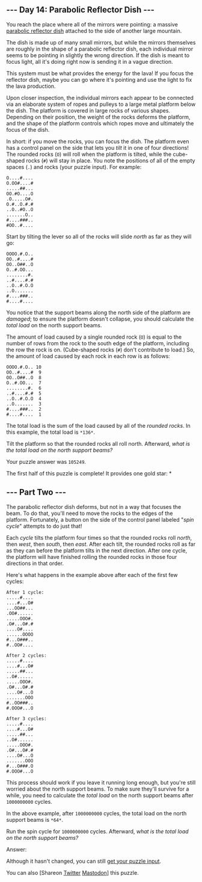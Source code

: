 \--- Day 14: Parabolic Reflector Dish ---
----------

You reach the place where all of the mirrors were pointing: a massive [parabolic reflector dish](https://en.wikipedia.org/wiki/Parabolic_reflector) attached to the side of another large mountain.

The dish is made up of many small mirrors, but while the mirrors themselves are roughly in the shape of a parabolic reflector dish, each individual mirror seems to be pointing in slightly the wrong direction. If the dish is meant to focus light, all it's doing right now is sending it in a vague direction.

This system must be what provides the energy for the lava! If you focus the reflector dish, maybe you can go where it's pointing and use the light to fix the lava production.

Upon closer inspection, the individual mirrors each appear to be connected via an elaborate system of ropes and pulleys to a large metal platform below the dish. The platform is covered in large rocks of various shapes. Depending on their position, the weight of the rocks deforms the platform, and the shape of the platform controls which ropes move and ultimately the focus of the dish.

In short: if you move the rocks, you can focus the dish. The platform even has a control panel on the side that lets you *tilt* it in one of four directions! The rounded rocks (`O`) will roll when the platform is tilted, while the cube-shaped rocks (`#`) will stay in place. You note the positions of all of the empty spaces (`.`) and rocks (your puzzle input). For example:

```
O....#....
O.OO#....#
.....##...
OO.#O....O
.O.....O#.
O.#..O.#.#
..O..#O..O
.......O..
#....###..
#OO..#....

```

Start by tilting the lever so all of the rocks will slide *north* as far as they will go:

```
OOOO.#.O..
OO..#....#
OO..O##..O
O..#.OO...
........#.
..#....#.#
..O..#.O.O
..O.......
#....###..
#....#....

```

You notice that the support beams along the north side of the platform are *damaged*; to ensure the platform doesn't collapse, you should calculate the *total load* on the north support beams.

The amount of load caused by a single rounded rock (`O`) is equal to the number of rows from the rock to the south edge of the platform, including the row the rock is on. (Cube-shaped rocks (`#`) don't contribute to load.) So, the amount of load caused by each rock in each row is as follows:

```
OOOO.#.O.. 10
OO..#....#  9
OO..O##..O  8
O..#.OO...  7
........#.  6
..#....#.#  5
..O..#.O.O  4
..O.......  3
#....###..  2
#....#....  1

```

The total load is the sum of the load caused by all of the *rounded rocks*. In this example, the total load is `*136*`.

Tilt the platform so that the rounded rocks all roll north. Afterward, *what is the total load on the north support beams?*

Your puzzle answer was `105249`.

The first half of this puzzle is complete! It provides one gold star: \*

\--- Part Two ---
----------

The parabolic reflector dish deforms, but not in a way that focuses the beam. To do that, you'll need to move the rocks to the edges of the platform. Fortunately, a button on the side of the control panel labeled "*spin cycle*" attempts to do just that!

Each *cycle* tilts the platform four times so that the rounded rocks roll *north*, then *west*, then *south*, then *east*. After each tilt, the rounded rocks roll as far as they can before the platform tilts in the next direction. After one cycle, the platform will have finished rolling the rounded rocks in those four directions in that order.

Here's what happens in the example above after each of the first few cycles:

```
After 1 cycle:
.....#....
....#...O#
...OO##...
.OO#......
.....OOO#.
.O#...O#.#
....O#....
......OOOO
#...O###..
#..OO#....

After 2 cycles:
.....#....
....#...O#
.....##...
..O#......
.....OOO#.
.O#...O#.#
....O#...O
.......OOO
#..OO###..
#.OOO#...O

After 3 cycles:
.....#....
....#...O#
.....##...
..O#......
.....OOO#.
.O#...O#.#
....O#...O
.......OOO
#...O###.O
#.OOO#...O

```

This process should work if you leave it running long enough, but you're still worried about the north support beams. To make sure they'll survive for a while, you need to calculate the *total load* on the north support beams after `1000000000` cycles.

In the above example, after `1000000000` cycles, the total load on the north support beams is `*64*`.

Run the spin cycle for `1000000000` cycles. Afterward, *what is the total load on the north support beams?*

Answer:

Although it hasn't changed, you can still [get your puzzle input](14/input).

You can also [Shareon [Twitter](https://twitter.com/intent/tweet?text=I%27ve+completed+Part+One+of+%22Parabolic+Reflector+Dish%22+%2D+Day+14+%2D+Advent+of+Code+2023&url=https%3A%2F%2Fadventofcode%2Ecom%2F2023%2Fday%2F14&related=ericwastl&hashtags=AdventOfCode) [Mastodon](javascript:void(0);)] this puzzle.